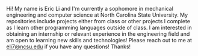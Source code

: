 Hi! My name is Eric Li and I'm currently a sophomore in mechanical engineering and computer science at North Carolina State University.
My repositories include projects either from class or other projects I complete as I learn other programming languages outside of class.
I am interested in obtaining an internship or relevant experience in the engineering field and am open to learning new skills and technologies!
Please reach out to me at eli7@ncsu.edu if you have any questions! Thanks!


<!---
lieric446/lieric446 is a ✨ special ✨ repository because its `README.md` (this file) appears on your GitHub profile.
You can click the Preview link to take a look at your changes.
--->
